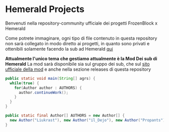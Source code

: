 Hemerald Projects
===========================
Benvenuti nella repository-community ufficiale dei progetti FrozenBlock x Hemerald

Come potrete immaginare, ogni tipo di file contenuto in questa repository non sarà collegato in modo diretto ai progetti, in quanto sono privati e ottenibili solamente 
facendo la sub ad Hemerald [qui](https://subs.hemerald.net "Clicca per aprire il sito sub")

**Attualmente l'unico tema che gestiamo attualmente è la Mod Dei sub di Hemerald**
La mod sarà disponibile sia sul gruppo dei sub, che sul [sito ufficiale della mod](https://www.google.com/search?q=Cosa+fare+mentre+aspetto+che+esce+la+mod+dei+sub+di+hemerald&client=opera-gx&hs=dSn&sxsrf=AJOqlzXTYgM6OlenkIVMHj1HnMCogE6sDA%3A1678956579566&ei=I9gSZJSPIv2Sxc8PjaaPoA0&ved=0ahUKEwjUrJLUiOD9AhV9SfEDHQ3TA9QQ4dUDCA4&uact=5&oq=Cosa+fare+mentre+aspetto+che+esce+la+mod+dei+sub+di+hemerald&gs_lcp=Cgxnd3Mtd2l6LXNlcnAQAzoECCMQJzoOCC4QgwEQ1AIQsQMQgAQ6DgguELEDEIMBEMcBENEDOgUIABCABDoICAAQgAQQsQM6CAgAELEDEIMBOggILhCxAxCDAToFCC4QgAQ6BAgAEEM6CwgAEIAEELEDEIMBOgoILhDHARCvARBDOgoILhDHARDRAxBDOgQILhBDOhEILhCABBCxAxCDARDHARDRAzoHCAAQgAQQCjoKCAAQgAQQsQMQCjoGCAAQFhAeOggIIRAWEB4QHToFCCEQoAE6BAghEBVKBAhBGABQAFiUPWCYPmgAcAF4AIABjQGIAfopkgEFMzkuMjGYAQCgAQHAAQE&sclient=gws-wiz-serp "Sito ufficiale!") e anche nella sezione releases di questa repository

```java
public static void main(String[] agrs) {
  while(true) {
    for(Author author : AUTHORS) {
      author.continueWork();
    }
  }
}

public static final Author[] AUTHORS = new Author[] {
  new Author("Liukrast"), new Author("il_Dejo"), new Author("Propants"), new Author("JustAMelly")
}
```
